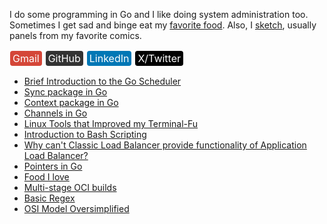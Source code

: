 I do some programming in Go and I like doing system administration too. Sometimes I get sad and binge eat my <a href="./like-food.html">favorite food</a>. Also, I <a href="./sketches.html">sketch</a>, usually panels from my favorite comics.

<a href="mailto:mprasadme@gmail.com" style="background-color: #D44638; border: none; color: white; padding: 2px 4px; text-align: center; text-decoration: none; display: inline-block; font-size: 1rem; margin: 2px 1px; cursor: pointer; border-radius: 4px;">Gmail</a>
<a href="https://github.com/snwzt" style="background-color: #333; border: none; color: white; padding: 2px 4px; text-align: center; text-decoration: none; display: inline-block; font-size: 1rem; margin: 2px 1px; cursor: pointer; border-radius: 4px;">GitHub</a>
<a href="https://www.linkedin.com/in/mdehury" style="background-color: #0077B5; border: none; color: white; padding: 2px 4px; text-align: center; text-decoration: none; display: inline-block; font-size: 1rem; margin: 2px 1px; cursor: pointer; border-radius: 4px;">LinkedIn</a>
<a href="https://twitter.com/sloflayer" style="background-color: #000000; border: none; color: white; padding: 2px 4px; text-align: center; text-decoration: none; display: inline-block; font-size: 1rem; margin: 2px 1px; cursor: pointer; border-radius: 4px;">X/Twitter</a>

<ul>
    <li><a href="./brief-intro-go-scheduler.html">Brief Introduction to the Go Scheduler</a></li>
    <li><a href="./go-sync-package.html">Sync package in Go</a></li>
    <li><a href="./go-context-package.html">Context package in Go</a></li>
    <li><a href="./go-channel.html">Channels in Go</a></li>
    <li><a href="./terminal-fu.html">Linux Tools that Improved my Terminal-Fu</a></li>
    <li><a href="./intro-bash-scripting.html">Introduction to Bash Scripting</a></li>
    <li><a href="./l4-l7-lb.html">Why can't Classic Load Balancer provide functionality of Application Load Balancer?</a></li>
    <li><a href="./go-ptr.html">Pointers in Go</a></li>
    <li><a href="./like-food.html">Food I love</a></li>
    <li><a href="./multi-stage-oci.html">Multi-stage OCI builds</a></li>
    <li><a href="./basic-regex.html">Basic Regex</a></li>
    <li><a href="./osi-model-oversimplified.html">OSI Model Oversimplified</a></li>
</ul>